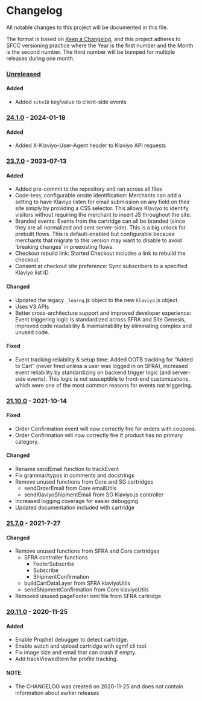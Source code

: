 # Changelog

All notable changes to this project will be documented in this file.

The format is based on [Keep a Changelog](https://keepachangelog.com/en/1.0.0/),
and this project adheres to SFCC versioning practice where the Year is the
first number and the Month is the second number. The third number will be
bumped for multiple releases during one month.

<!-- BEGIN RELEASE NOTES -->
### [Unreleased]

#### Added
- Added `siteID` key/value to client-side events

### [24.1.0] - 2024-01-18

#### Added
- Added X-Klaviyo-User-Agent header to Klaviyo API requests

### [23.7.0] - 2023-07-13

#### Added
- Added pre-commit to the repository and ran across all files
- Code-less, configurable onsite identification: Merchants can add a setting to have Klaviyo listen for email submission on any field on their site simply by providing a CSS selector. This allows Klaviyo to identify visitors without requiring the merchant to insert JS throughout the site.
- Branded events: Events from the cartridge can all be branded (since they are all normalized and sent server-side). This is a big unlock for prebuilt flows. This is default-enabled but configurable because merchants that migrate to this version may want to disable to avoid ‘breaking changes’ in preexisting flows.
- Checkout rebuild link: Started Checkout includes a link to rebuild the checkout.
- Consent at checkout site preference: Sync subscribers to a specified Klaviyo list ID

#### Changed
- Updated the legacy `_learnq` js object to the new `klaviyo` js object.
- Uses V3 APIs
- Better cross-architecture support and improved developer experience: Event triggering logic is standardized across SFRA and Site Genesis, improved code readability & maintainability by eliminating complex and unused code.

#### Fixed
- Event tracking reliability & setup time: Added OOTB tracking for “Added to Cart” (never fired unless a user was logged in on SFRA), increased event reliability by standardizing on backend trigger logic (and server-side events). This logic is not susceptible to front-end customizations, which were one of the most common reasons for events not triggering.

### [21.10.0] - 2021-10-14

#### Fixed

- Order Confirmation event will now correctly fire for orders with coupons.
- Order Confirmation will now correctly fire if product has no primary category.

#### Changed

- Rename sendEmail function to trackEvent
- Fix grammar/typos in comments and docstrings
- Remove unused functions from Core and SG cartridges
  - sendOrderEmail from Core emailUtils
  - sendKlaviyoShipmentEmail from SG Klaviyo.js controller
- Increased logging coverage for easier debugging
- Updated documentation included with cartridge

### [21.7.0] - 2021-7-27

#### Changed

- Remove unused functions from SFRA and Core cartridges
  - SFRA controller functions
    - FooterSubscribe
    - Subscribe
    - ShipmentConfirmation
  - buildCartDataLayer from SFRA klaviyoUtils
  - sendShipmentConfirmation from Core klaviyoUtils
- Removed unused pageFooter.isml file from SFRA cartridge

### [20.11.0] - 2020-11-25

#### Added

- Enable Prophet debugger to detect cartridge.
- Enable watch and upload cartridge with sgmf cli tool.
- Fix image size and email that can crash if empty.
- Add trackViewedItem for profile tracking.
<!-- END RELEASE NOTES -->

<!-- BEGIN LINKS -->
[Unreleased]: https://github.com/klaviyo/SFCC_Klaviyo/compare/24.1.0...HEAD
[24.1.0]: https://github.com/klaviyo/SFCC_Klaviyo/compare/23.7.0...24.1.0
[23.7.0]: https://github.com/klaviyo/SFCC_Klaviyo/compare/21.10.0...23.7.0
[21.10.0]: https://github.com/klaviyo/SFCC_Klaviyo/compare/21.7.0...21.10.0
[21.7.0]: https://github.com/klaviyo/SFCC_Klaviyo/compare/20.11.0...21.7.0
[20.11.0]: https://github.com/klaviyo/SFCC_Klaviyo/compare/20.1.0...20.11.0
[20.1.0]: https://github.com/klaviyo/SFCC_Klaviyo/compare/da798cc8d3aeda9465bc9c4bb65d5184e4116e4f...20.1.0
<!-- END LINKS -->

#### NOTE

- The CHANGELOG was created on 2020-11-25 and does not contain information about earlier releases
